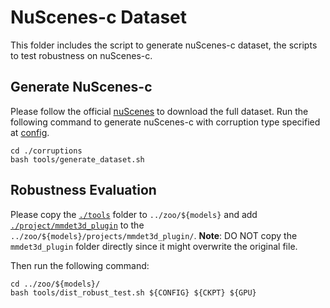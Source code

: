 # NuScenes-c Dataset

This folder includes the script to generate nuScenes-c dataset, the scripts to test robustness on nuScenes-c.

## Generate NuScenes-c

Please follow the official [nuScenes](https://www.nuscenes.org/) to download the full dataset. Run the following command to generate nuScenes-c with corruption type specified at [config](./project/config/nuscenes_c.py).
```shell
cd ./corruptions
bash tools/generate_dataset.sh
```

## Robustness Evaluation

Please copy the [`./tools`](./tools/) folder to `../zoo/${models}` and add [`./project/mmdet3d_plugin`](./project/mmdet3d_plugin/) to the `../zoo/${models}/projects/mmdet3d_plugin/`. **Note**: DO NOT copy the `mmdet3d_plugin` folder directly since it might overwrite the original file.

Then run the following command:
```shell
cd ../zoo/${models}/
bash tools/dist_robust_test.sh ${CONFIG} ${CKPT} ${GPU}
```

